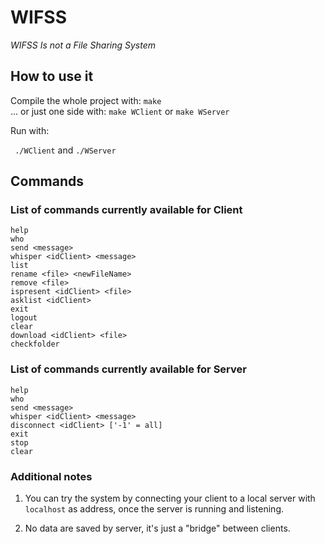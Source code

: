 # WIFSS
_WIFSS Is not a File Sharing System_

## How to use it

Compile the whole project with: `make`  
... or just one side with: `make WClient` or `make WServer`

Run with:

` ./WClient`  and `./WServer`

## Commands

### List of commands currently available for Client

`help`  
`who`  
`send <message>`  
`whisper <idClient> <message>`  
`list`  
`rename <file> <newFileName>`  
`remove <file>`  
`ispresent <idClient> <file>`  
`asklist <idClient>`  
`exit`  
`logout`  
`clear`  
`download <idClient> <file>`  
`checkfolder`

### List of commands currently available for Server

`help`  
`who`  
`send <message>`  
`whisper <idClient> <message>`  
`disconnect <idClient> ['-1' = all]`  
`exit`  
`stop`  
`clear`

### Additional notes

1. You can try the system by connecting your client to a local server with `localhost` as address, once the server is running and listening.  

2. No data are saved by server, it's just a "bridge" between clients.
